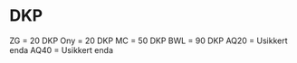 # DKP

ZG = 20 DKP
Ony = 20 DKP
MC = 50 DKP
BWL = 90 DKP
AQ20 = Usikkert enda
AQ40 = Usikkert enda

